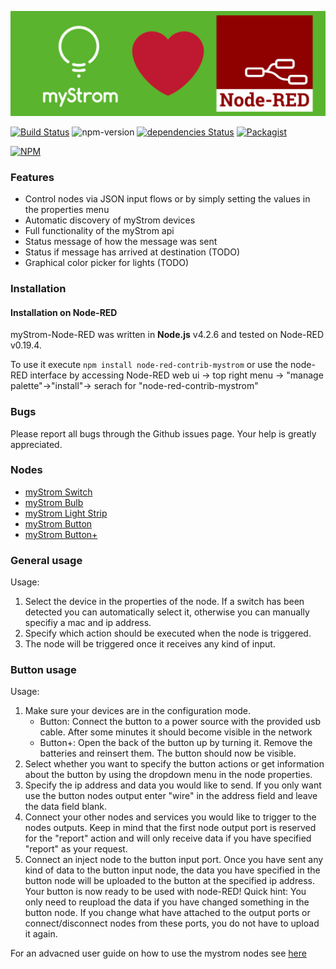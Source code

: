 ![logo](misc/logo.jpg)

[![Build Status](https://travis-ci.org/myStrom/node-red-contrib-mystrom.svg?branch=master)](https://travis-ci.org/myStrom/node-red-contrib-mystrom) ![npm-version](https://badge.fury.io/js/node-red-contrib-mystrom.svg) [![dependencies Status](https://david-dm.org/myStrom/node-red-contrib-mystrom/status.svg)](https://david-dm.org/myStrom/node-red-contrib-mystrom) [![Packagist](https://img.shields.io/npm/l/node-red-contrib-mystrom.svg?registry_uri=https%3A%2F%2Fregistry.npmjs.com)](https://github.com/myStrom/node-red-contrib-mystrom/blob/master/LICENSE)

[![NPM](https://nodei.co/npm/node-red-contrib-mystrom.png?compact=true)](https://nodei.co/npm/node-red-contrib-mystrom/)

### Features

- Control nodes via JSON input flows or by simply setting the values in the properties menu
- Automatic discovery of myStrom devices
- Full functionality of the myStrom api
- Status message of how the message was sent
- Status if message has arrived at destination (TODO)
- Graphical color picker for lights (TODO)

### Installation

#### Installation on Node-RED

myStrom-Node-RED was written in **Node.js** v4.2.6 and tested on Node-RED v0.19.4.

To use it execute `npm install node-red-contrib-mystrom` or use the node-RED interface by accessing Node-RED web ui -> top right menu -> "manage palette"->"install"-> serach for "node-red-contrib-mystrom"

### Bugs

Please report all bugs through the Github issues page. Your help is greatly appreciated.

### Nodes

- [myStrom Switch](#mystrom-switch)
- [myStrom Bulb](#mystrom-bulb)
- [myStrom Light Strip](#mystrom-light-strip)
- [myStrom Button](#mystrom-button)
- [myStrom Button+](#mystrom-buttonplus)

### General usage

Usage:

1.  Select the device in the properties of the node. If a switch has been detected you can automatically select it, otherwise you can manually specifiy a mac and ip address.
2.  Specify which action should be executed when the node is triggered.
3.  The node will be triggered once it receives any kind of input.

### Button usage

Usage:

1.  Make sure your devices are in the configuration mode.
    - Button: Connect the button to a power source with the provided usb cable. After some minutes it should become visible in the network
    - Button+: Open the back of the button up by turning it. Remove the batteries and reinsert them. The button should now be visible.
2.  Select whether you want to specify the button actions or get information about the button by using the dropdown menu in the node properties.
3.  Specify the ip address and data you would like to send. If you only want use the button nodes output enter "wire" in the address field and leave the data field blank.
4.  Connect your other nodes and services you would like to trigger to the nodes outputs. Keep in mind that the first node output port is reserved for the "report" action and will only receive data if you have specified "report" as your request.
5.  Connect an inject node to the button input port. Once you have sent any kind of data to the button input node, the data you have specified in the button node will be uploaded to the button at the specified ip address. Your button is now ready to be used with node-RED! Quick hint: You only need to reupload the data if you have changed something in the button node. If you change what have attached to the output ports or connect/disconnect nodes from these ports, you do not have to upload it again.

For an advacned user guide on how to use the mystrom nodes see [here](#ADVACNED.md)
